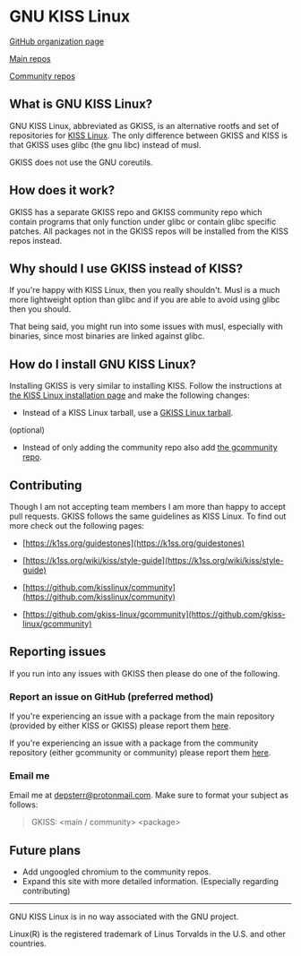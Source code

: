 # GNU KISS Linux

[GitHub organization page](https://github.com/gkiss-linux)

[Main repos](https://github.com/gkiss-linux/grepo)

[Community repos](https://github.com/gkiss-linux/gcommunity)

## What is GNU KISS Linux?

GNU KISS Linux, abbreviated as GKISS, is an alternative rootfs and set of repositories for [KISS Linux](https://k1ss.org). The only difference between GKISS and KISS is that GKISS uses glibc (the gnu libc) instead of musl. 

GKISS does not use the GNU coreutils.

## How does it work?

GKISS has a separate GKISS repo and GKISS community repo which contain programs that only function under glibc or contain glibc specific patches. All packages not in the GKISS repos will be installed from the KISS repos instead.

## Why should I use GKISS instead of KISS?

If you're happy with KISS Linux, then you really shouldn't. Musl is a much more lightweight option than glibc and if you are able to avoid using glibc then you should.

That being said, you might run into some issues with musl, especially with binaries, since most binaries are linked against glibc.

## How do I install GNU KISS Linux?

Installing GKISS is very similar to installing KISS. Follow the instructions at [the KISS Linux installation page](https://k1ss.org/install) and make the following changes:

* Instead of a KISS Linux tarball, use a [GKISS Linux tarball](https://github.com/gkiss-linux/grepo/releases).

(optional)

* Instead of only adding the community repo also add [the gcommunity repo](https://github.com/gkiss-linux/gcommunity).

## Contributing

Though I am not accepting team members I am more than happy to accept pull requests. GKISS follows the same guidelines as KISS Linux. To find out more check out the following pages:

* [https://k1ss.org/guidestones](https://k1ss.org/guidestones)

* [https://k1ss.org/wiki/kiss/style-guide](https://k1ss.org/wiki/kiss/style-guide)

* [https://github.com/kisslinux/community](https://github.com/kisslinux/community)

* [https://github.com/gkiss-linux/gcommunity](https://github.com/gkiss-linux/gcommunity)

## Reporting issues

If you run into any issues with GKISS then please do one of the following.

### Report an issue on GitHub (preferred method)

If you're experiencing an issue with a package from the main repository (provided by either KISS or GKISS) please report them [here](https://github.com/gkiss-linux/grepo/issues).

If you're experiencing an issue with a package from the community repository (either gcommunity or community) please report them [here](https://github.com/gkiss-linux/gcommunity/issues).

### Email me

Email me at [depsterr@protonmail.com](mailto:depsterr@protonmail.com). Make sure to format your subject as follows:

> GKISS: &lt;main / community&gt; &lt;package&gt;

## Future plans

* Add ungoogled chromium to the community repos.
* Expand this site with more detailed information. (Especially regarding contributing)

<hr>

GNU KISS Linux is in no way associated with the GNU project.

Linux(R) is the registered trademark of Linus Torvalds in the U.S. and other countries.
